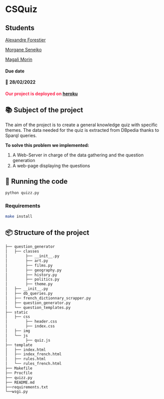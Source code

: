 # CSQuiz

## Students

[Alexandre Forestier](https://github.com/alexfrst)

[Morgane Senejko](https://github.com/Morgane-SJK)

[Magali Morin](https://github.com/magalimorin18)

#### Due date

:calendar: **28/02/2022**

#### <span style="color: #fc264d;"> Our project is deployed on [heroku](https://the-cs-quiz.herokuapp.com/) </span>

## :books: Subject of the project

The aim of the project is to create a general knowledge quiz with specific themes. The data needed for
the quiz is extracted from DBpedia thanks to Sparql queries.


**To solve this problem we implemented:**

1. A Web-Server in charge of the data gathering and the question generation
2. A web-page displaying the questions

## :runner: Running the code

```bash
python quizz.py
```

### Requirements

```bash
make install
```

## :package: Structure of the project

```bash
├── question_generator
│   ├── classes
│        ├── __init__.py
│        ├── art.py
│        ├── films.py
│        ├── geography.py
│        ├── history.py
│        ├── politics.py
│        ├── theme.py
│   ├── __init__.py
│   ├── db_queries.py
│   ├── french_dictionnary_scrapper.py
│   ├── question_generator.py
│   └── question_templates.py
├── static
│   ├── css
│        ├── header.css
│        ├── index.css
│   ├── img
│   └── js
│        ├── quiz.js
├── template
│   ├── index.html
│   ├── index_french.html
│   ├── rules.html
│   └── rules_french.html
├── Makefile
├── Procfile
├── quizz.py
├── README.md
├──requirements.txt
└──wsgi.py
```
